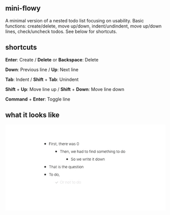 ## mini-flowy
A minimal version of a nested todo list focusing on usability. Basic functions: create/delete,  move up/down, indent/undindent, move up/down lines, check/uncheck todos. See below for shortcuts.

## shortcuts
**Enter**: Create                  /  **Delete** or **Backspace**: Delete

**Down**: Previous line            /  **Up**: Next line

**Tab**: Indent                    /  **Shift** + **Tab**: Unindent

**Shift** + **Up**: Move line up   /  **Shift** + **Down**: Move line down

**Command** + **Enter**: Toggle line

## what it looks like

![screenshot](screenshot.png)
